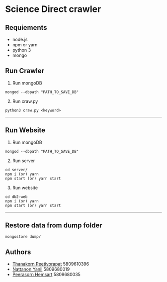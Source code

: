 # Science Direct crawler

## Requiements
- node.js
- npm or yarn
- python 3
- mongo

## Run Crawler
1. Run mongoDB
```
mongod --dbpath "PATH_TO_SAVE_DB"
```
2. Run craw.py
```python3
python3 craw.py <keyword>
```
___

## Run Website
1. Run mongoDB
```
mongod --dbpath "PATH_TO_SAVE_DB"
```
2. Run server
```
cd server/
npm i (or) yarn 
npm start (or) yarn start
```
3. Run website
```
cd db2-web
npm i (or) yarn 
npm start (or) yarn start
```
___

## Restore data from dump folder
```
mongostore dump/
```


## Authors
- [Thanakorn Peetivorapat](https://github.com/Tanakornl3oom) 5809610396
- [Nattanon Yanil](https://github.com/eieizahahayo) 5809680019
- [Peerasorn Hemsart](https://github.com/bique14) 5809680035